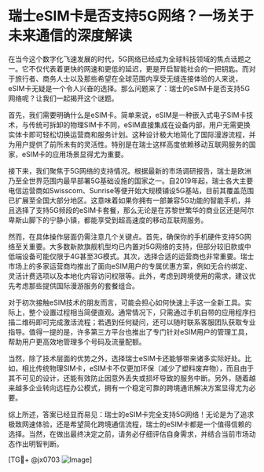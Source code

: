 # 瑞士eSIM卡是否支持5G网络？一场关于未来通信的深度解读

在当今这个数字化飞速发展的时代，5G网络已经成为全球科技领域的焦点话题之一。它不仅代表着更快的网速和更低的延迟，更是开启智能社会的一把钥匙。而对于旅行者、商务人士以及那些希望在全球范围内享受无缝连接体验的人来说，eSIM卡无疑是一个令人兴奋的选择。那么问题来了：瑞士的eSIM卡是否支持5G网络呢？让我们一起揭开这个谜题。

首先，我们需要明确什么是eSIM卡。简单来说，eSIM是一种嵌入式电子SIM卡技术，与传统可拆卸的物理SIM卡不同，eSIM直接集成在设备内部，用户无需更换实体卡即可轻松切换运营商和服务计划。这种设计极大地简化了国际漫游流程，并为用户提供了前所未有的灵活性。特别是在瑞士这样高度依赖移动互联网服务的国家，eSIM卡的应用场景显得尤为重要。

接下来，我们聚焦于5G网络的支持情况。根据最新的市场调研报告，瑞士是欧洲乃至全世界范围内最早部署5G基础设施的国家之一。自2019年起，瑞士各大主要电信运营商如Swisscom、Sunrise等便开始大规模铺设5G基站，目前其覆盖范围已扩展至全国大部分地区。这意味着如果你拥有一部兼容5G功能的智能手机，并且选择了支持5G频段的eSIM卡套餐，那么无论是在苏黎世繁华的商业区还是阿尔卑斯山脚下的宁静小镇，都能享受到超高速度的移动互联网服务。

然而，在具体操作层面仍需注意几个关键点。首先，确保你的手机硬件支持5G网络至关重要。大多数新款旗舰机型均已内置对5G网络的支持，但部分较旧款或中低端设备可能仅限于4G甚至3G模式。其次，选择合适的运营商也非常重要。瑞士市场上的多家运营商均推出了面向eSIM用户的专属优惠方案，例如无合约绑定、灵活计费选项以及本地化内容访问权限等。此外，考虑到跨境使用的需求，建议优先考虑那些提供国际漫游服务的套餐组合。

对于初次接触eSIM技术的朋友而言，可能会担心如何快速上手这一全新工具。实际上，整个设置过程相当简便直观。通常情况下，只需通过手机自带的应用程序扫描二维码即可完成激活流程；若遇到任何疑问，还可以随时联系客服团队获取专业指导。值得一提的是，许多第三方平台也推出了专门针对eSIM用户的管理工具，帮助用户更高效地管理多个号码及流量配额。

当然，除了技术层面的优势之外，选择瑞士eSIM卡还能够带来诸多实际好处。比如，相比传统物理SIM卡，eSIM卡不仅更加环保（减少了塑料废弃物），而且由于其不可见的设计，还能有效防止因意外丢失或损坏导致的服务中断。另外，随着越来越多企业转向远程办公模式，拥有一个稳定可靠的跨境通讯解决方案显得尤为必要。

综上所述，答案已经显而易见：瑞士的eSIM卡完全支持5G网络！无论是为了追求极致网速体验，还是希望简化跨境通信流程，瑞士的eSIM卡都是一个值得信赖的选择。当然，在做出最终决定之前，请务必仔细评估自身需求，并结合当前市场动态作出明智判断。

[TG💪+ @jx0703 ![Image](https://github.com/user-attachments/assets/dbca1d08-cadb-493c-b0ec-ad6f7a83f270)]